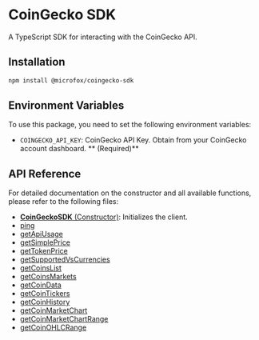 # CoinGecko SDK

A TypeScript SDK for interacting with the CoinGecko API.

## Installation

```bash
npm install @microfox/coingecko-sdk
```

## Environment Variables

To use this package, you need to set the following environment variables:

- `COINGECKO_API_KEY`: CoinGecko API Key. Obtain from your CoinGecko account dashboard. ** (Required)**

## API Reference

For detailed documentation on the constructor and all available functions, please refer to the following files:

- [**CoinGeckoSDK** (Constructor)](./docs/CoinGeckoSDK.md): Initializes the client.
- [ping](./docs/ping.md)
- [getApiUsage](./docs/getApiUsage.md)
- [getSimplePrice](./docs/getSimplePrice.md)
- [getTokenPrice](./docs/getTokenPrice.md)
- [getSupportedVsCurrencies](./docs/getSupportedVsCurrencies.md)
- [getCoinsList](./docs/getCoinsList.md)
- [getCoinsMarkets](./docs/getCoinsMarkets.md)
- [getCoinData](./docs/getCoinData.md)
- [getCoinTickers](./docs/getCoinTickers.md)
- [getCoinHistory](./docs/getCoinHistory.md)
- [getCoinMarketChart](./docs/getCoinMarketChart.md)
- [getCoinMarketChartRange](./docs/getCoinMarketChartRange.md)
- [getCoinOHLCRange](./docs/getCoinOHLCRange.md)

